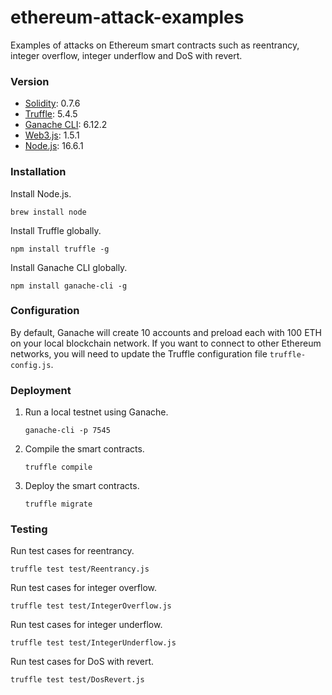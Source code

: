 # ethereum-attack-examples
Examples of attacks on Ethereum smart contracts such as reentrancy, integer overflow, integer underflow and DoS with revert.

### Version
- [Solidity](https://solidity.readthedocs.io/): 0.7.6
- [Truffle](https://www.trufflesuite.com/): 5.4.5
- [Ganache CLI](https://github.com/trufflesuite/ganache-cli): 6.12.2
- [Web3.js](https://web3js.readthedocs.io/): 1.5.1
- [Node.js](https://nodejs.org/en/): 16.6.1

### Installation
Install Node.js.
```
brew install node
```

Install Truffle globally.
```
npm install truffle -g
```

Install Ganache CLI globally.
```
npm install ganache-cli -g
```

### Configuration
By default, Ganache will create 10 accounts and preload each with 100 ETH on your local blockchain network. If you want to connect to other Ethereum networks, you will need to update the Truffle configuration file `truffle-config.js`.

### Deployment
1. Run a local testnet using Ganache.
    ```
    ganache-cli -p 7545
    ```

2. Compile the smart contracts.
    ```
    truffle compile
    ```

3. Deploy the smart contracts.
    ```
    truffle migrate
    ```

### Testing
Run test cases for reentrancy.
```
truffle test test/Reentrancy.js
```

Run test cases for integer overflow.
```
truffle test test/IntegerOverflow.js
```

Run test cases for integer underflow.
```
truffle test test/IntegerUnderflow.js
```

Run test cases for DoS with revert.
```
truffle test test/DosRevert.js
```